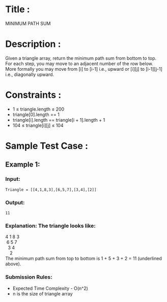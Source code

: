# Title :
  MINIMUM PATH SUM

# Description :
  Given a triangle array, return the minimum path sum from bottom to top. <br>
  For each step, you may move to an adjacent number of the row below. <br>
  More formally you may move from [i] to [i-1] i.e., upward or [i][j] to [i-1][j-1] i.e., diagonally upward.
  
# Constraints :
  - 1 $\leq$ triangle.length $\leq$ 200 <br>
  - triangle[0].length == 1 <br>
  - triangle[i].length == triangle[i + 1].length + 1 <br>
  - 104 $\leq$ triangle[i][j] $\leq$ 104

# Sample Test Case :
##  Example 1:
###  Input: 
    Triangle = [[4,1,8,3],[6,5,7],[3,4],[2]]
###  Output:
    11
###  Explanation: The triangle looks like:
  4 1 8 3 <br>
  &nbsp;6 5 7 <br>
  &nbsp;&nbsp;3 4 <br>
  &emsp;2 <br>
  The minimum path sum from top to bottom is 1 + 5 + 3 + 2 = 11 (underlined above).
  
### Submission Rules:
  - Expected Time Complexity - O(n^2)
  - n is the size of triangle array
